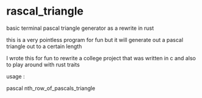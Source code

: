 # rascal_triangle

basic terminal pascal triangle generator as a rewrite in rust

this is a very pointless program for fun but it will generate out a pascal triangle out to a certain length

I wrote this for fun to rewrite a college project that was written in c and also to play around with rust traits

usage : 
  
  pascal nth_row_of_pascals_triangle
